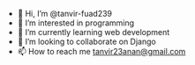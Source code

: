 - 👋 Hi, I’m @tanvir-fuad239
- 👀 I’m interested in programming
- 🌱 I’m currently learning web development
- 💞️ I’m looking to collaborate on Django
- 📫 How to reach me tanvir23anan@gmail.com
<!---
tanvir-fuad239/tanvir-fuad239 is a ✨ special ✨ repository because its `README.md` (this file) appears on your GitHub profile.
You can click the Preview link to take a look at your changes.
--->
